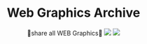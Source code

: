 <div align="center"><h1> Web Graphics Archive</h1><p></p></div>

<div align="center">🎨share all WEB Graphics💄
  <img src="https://img.shields.io/badge/contributions-welcome-brightgreen.svg?style=flat" />
  <img src="https://img.shields.io/badge/License-MIT-yellow.svg" />
</div>
